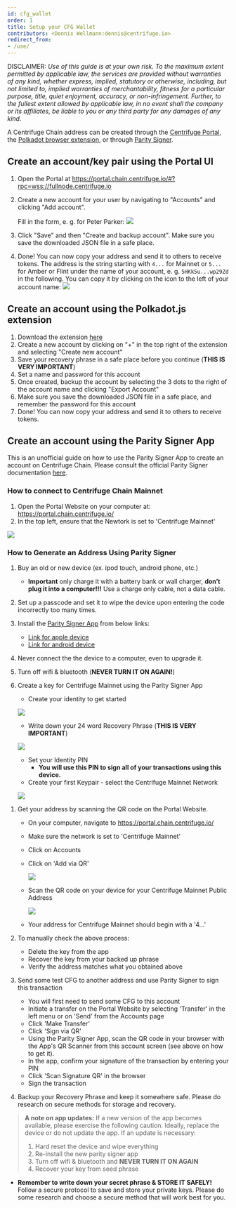 ```yaml
---
id: cfg_wallet
order: 1
title: Setup your CFG Wallet
contributors: <Dennis Wellmann:dennis@centrifuge.io>
redirect_from:
- /use/
---
```


DISCLAIMER: _Use of this guide is at your own risk. To the maximum extent permitted by applicable law, the services are provided without warranties of any kind, whether express, implied, statutory or otherwise, including, but not limited to, implied warranties of merchantability, fitness for a particular purpose, title, quiet enjoyment, accuracy, or non-infringement. Further, to the fullest extent allowed by applicable law, in no event shall the company or its affiliates, be liable to you or any third party for any damages of any kind._


A Centrifuge Chain address can be created through the [Centrifuge Portal](https://portal.chain.centrifuge.io/#/accounts), the [Polkadot browser extension](https://polkadot.js.org/extension/), or through [Parity Signer](https://www.parity.io/signer/).

## Create an account/key pair using the Portal UI
1. Open the Portal at https://portal.chain.centrifuge.io/#?rpc=wss://fullnode.centrifuge.io
1. Create a new account for your user by navigating to "Accounts" and clicking "Add account".

   Fill in the form, e. g. for Peter Parker: ![](./images/create-account.png)

1. Click "Save" and then "Create and backup account". Make sure you save the downloaded JSON file in a safe place.

1. Done! You can now copy your address and send it to others to receive tokens. The address is the string starting with `4...` for Mainnet or `5...` for Amber or Flint under the name of your account, e. g. `5HKk5u...wp29Zd` in the following. You can copy it by clicking on the icon to the left of your account name: ![](./images/account-address.png)

## Create an account using the Polkadot.js extension

1. Download the extension [here](https://polkadot.js.org/extension/)
1. Create a new account by clicking on "+" in the top right of the extension and selecting "Create new account"
1. Save your recovery phrase in a safe place before you continue (**THIS IS VERY IMPORTANT**)
1. Set a name and password for this account
1. Once created, backup the account by selecting the 3 dots to the right of the account name and clicking "Export Account"
1. Make sure you save the downloaded JSON file in a safe place, and remember the password for this account
1. Done! You can now copy your address and send it to others to receive tokens.

## Create an account using the Parity Signer App

This is an unofficial guide on how to use the Parity Signer App to create an account on Centrifuge Chain. Please consult the official Parity Signer documentation [here](https://github.com/paritytech/parity-signer).

### How to connect to Centrifuge Chain Mainnet

1. Open the Portal Website on your computer at: https://portal.chain.centrifuge.io/
2. In the top left, ensure that the Newtork is set to 'Centrifuge Mainnet'

![](./images/portal-website.png)

### How to Generate an Address Using Parity Signer

1. Buy an old or new device (ex. ipod touch, android phone, etc.)
   - **Important** only charge it with a battery bank or wall charger, **don’t plug it into a computer!!!** Use a charge only cable, not a data cable.
1. Set up a passcode and set it to wipe the device upon entering the code incorrectly too many times.
1. Install the [Parity Signer App](https://www.parity.io/signer/) from below links:
   - [Link for apple device](https://itunes.apple.com/us/app/parity-signer/id1218174838)
   - [Link for android device](https://play.google.com/store/apps/details?id=io.parity.signer)
1. Never connect the the device to a computer, even to upgrade it.
1. Turn off wifi & bluetooth (**NEVER TURN IT ON AGAIN!**)
1. Create a key for Centrifuge Mainnet using the Parity Signer App

   - Create your identity to get started

   ![](./images/new-identity.png#width=400)

   - Write down your 24 word Recovery Phrase (**THIS IS VERY IMPORTANT**)

   ![](./images/recovery-phrase.png#width=400)

   - Set your Identity PIN
     - **You will use this PIN to sign all of your transactions using this device.**
   - Create your first Keypair - select the Centrifuge Mainnet Network

   ![](./images/create-keypair.png#width=400)

1) Get your address by scanning the QR code on the Portal Website.
     - On your computer, navigate to https://portal.chain.centrifuge.io/
     - Make sure the network is set to 'Centrifuge Mainnet'
     - Click on Accounts
     - Click on 'Add via QR'

       ![](./images/add-via-qr.png#width=400)

     - Scan the QR code on your device for your Centrifuge Mainnet Public Address

       ![](./images/public-address-qr.png#width=400)

     - Your address for Centrifuge Mainnet should begin with a '4...'

1) To manually check the above process:
     - Delete the key from the app
     - Recover the key from your backed up phrase
     - Verify the address matches what you obtained above

1) Send some test CFG to another address and use Parity Signer to sign this transaction
     - You will first need to send some CFG to this account
     - Initiate a transfer on the Portal Website by selecting 'Transfer' in the left menu or on 'Send' from the Accounts page
     - Click 'Make Transfer'
     - Click 'Sign via QR'
     - Using the Parity Signer App, scan the QR code in your browser with the App's QR Scanner from this account screen (see above on how to get it).
     - In the app, confirm your signature of the transaction by entering your PIN
     - Click 'Scan Signature QR' in the browser
     - Sign the transaction

1) Backup your Recovery Phrase and keep it somewhere safe. Please do research on secure methods for storage and recovery.

> **A note on app updates:**
> If a new version of the app becomes available, please exercise the following caution.
> Ideally, replace the device or do not update the app.
> If an update is necessary:
>
> 1.  Hard reset the device and wipe everything
> 2.  Re-install the new parity signer app
> 3.  Turn off wifi & bluetooth and **NEVER TURN IT ON AGAIN**
> 4.  Recover your key from seed phrase


- **Remember to write down your secret phrase & STORE IT SAFELY!**
  Follow a secure protocol to save and store your private keys. Please do some research and choose a secure method that will work best for you.

